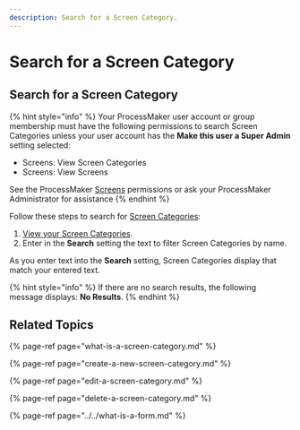 ```yaml
---
description: Search for a Screen Category.
---
```


# Search for a Screen Category

## Search for a Screen Category

{% hint style="info" %}
Your ProcessMaker user account or group membership must have the following permissions to search Screen Categories unless your user account has the **Make this user a Super Admin** setting selected:

* Screens: View Screen Categories
* Screens: View Screens

See the ProcessMaker [Screens](../../../../processmaker-administration/permission-descriptions-for-users-and-groups.md#screens) permissions or ask your ProcessMaker Administrator for assistance
{% endhint %}

Follow these steps to search for [Screen Categories](what-is-a-screen-category.md):

1. [View your Screen Categories](what-is-a-screen-category.md).
2. Enter in the **Search** setting the text to filter Screen Categories by name.

As you enter text into the **Search** setting, Screen Categories display that match your entered text.

{% hint style="info" %}
If there are no search results, the following message displays: **No Results**.
{% endhint %}

## **Related Topics**

{% page-ref page="what-is-a-screen-category.md" %}

{% page-ref page="create-a-new-screen-category.md" %}

{% page-ref page="edit-a-screen-category.md" %}

{% page-ref page="delete-a-screen-category.md" %}

{% page-ref page="../../what-is-a-form.md" %}

